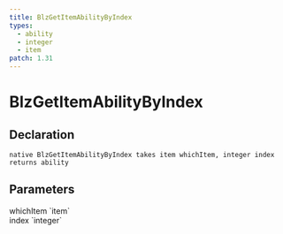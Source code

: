 ```yaml
---
title: BlzGetItemAbilityByIndex
types:
  - ability
  - integer
  - item
patch: 1.31
---
```


# BlzGetItemAbilityByIndex

## Declaration

```
native BlzGetItemAbilityByIndex takes item whichItem, integer index returns ability
```

## Parameters
<dl>
  <dt>whichItem `item`</dt>
  <dd></dd>

  <dt>index `integer`</dt>
  <dd></dd>
</dl>